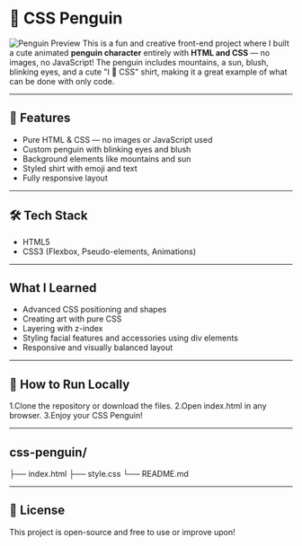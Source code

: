 # 🐧 CSS Penguin
![Penguin Preview](Capture6.png)
This is a fun and creative front-end project where I built a cute animated **penguin character** entirely with **HTML and CSS** — no images, no JavaScript! The penguin includes mountains, a sun, blush, blinking eyes, and a cute "I 💜 CSS" shirt, making it a great example of what can be done with only code.

---

## 🎯 Features

- Pure HTML & CSS — no images or JavaScript used
- Custom penguin with blinking eyes and blush
- Background elements like mountains and sun
- Styled shirt with emoji and text
- Fully responsive layout

---

## 🛠️ Tech Stack

- HTML5  
- CSS3 (Flexbox, Pseudo-elements, Animations)

---

## What I Learned
- Advanced CSS positioning and shapes
- Creating art with pure CSS
- Layering with z-index
- Styling facial features and accessories using div elements
- Responsive and visually balanced layout

---

## 🚀 How to Run Locally
1.Clone the repository or download the files.
2.Open index.html in any browser.
3.Enjoy your CSS Penguin!

---

## css-penguin/
├── index.html
├── style.css
└── README.md

---

## 📄 License
This project is open-source and free to use or improve upon!
